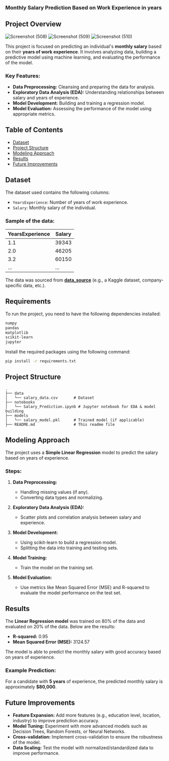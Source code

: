
### Monthly Salary Prediction Based on Work Experience in  years

## Project Overview
![Screenshot (508)](https://github.com/user-attachments/assets/24e7da1d-170c-4069-a4ab-c58db5d2bbd4)
![Screenshot (509)](https://github.com/user-attachments/assets/1e938b4d-1c2a-475f-9a5c-9c0cd163f8df)
![Screenshot (510)](https://github.com/user-attachments/assets/4d54e42f-286b-4089-920f-1d613d94cc0f)

This project is focused on predicting an individual's **monthly salary** based on their **years of work experience**. It involves analyzing data, building a predictive model using machine learning, and evaluating the performance of the model.

### Key Features:
- **Data Preprocessing:** Cleansing and preparing the data for analysis.
- **Exploratory Data Analysis (EDA):** Understanding relationships between salary and years of experience.
- **Model Development:** Building and training a regression model.
- **Model Evaluation:** Assessing the performance of the model using appropriate metrics.
  
## Table of Contents
- [Dataset](#dataset)
- [Project Structure](#project-structure)
- [Modeling Approach](#modeling-approach)
- [Results](#results)
- [Future Improvements](#future-improvements)

## Dataset

The dataset used contains the following columns:
- `YearsExperience`: Number of years of work experience.
- `Salary`: Monthly salary of the individual.

### Sample of the data:
| YearsExperience | Salary  |
|-----------------|---------|
| 1.1             | 39343   |
| 2.0             | 46205   |
| 3.2             | 60150   |
| ...             | ...     |

The data was sourced from **[data_source](#)** (e.g., a Kaggle dataset, company-specific data, etc.).

## Requirements

To run the project, you need to have the following dependencies installed:

```bash
numpy
pandas
matplotlib
scikit-learn
jupyter
```

Install the required packages using the following command:

```bash
pip install -r requirements.txt
```

## Project Structure

```
.
├── data
│   └── salary_data.csv       # Dataset
├── notebooks
│   └── Salary_Prediction.ipynb # Jupyter notebook for EDA & model building
├── models
│   └── salary_model.pkl      # Trained model (if applicable)
├── README.md                 # This readme file
```

## Modeling Approach

The project uses a **Simple Linear Regression** model to predict the salary based on years of experience.

### Steps:
1. **Data Preprocessing:** 
   - Handling missing values (if any).
   - Converting data types and normalizing.
  
2. **Exploratory Data Analysis (EDA):** 
   - Scatter plots and correlation analysis between salary and experience.

3. **Model Development:** 
   - Using scikit-learn to build a regression model.
   - Splitting the data into training and testing sets.
  
4. **Model Training:** 
   - Train the model on the training set.
  
5. **Model Evaluation:** 
   - Use metrics like Mean Squared Error (MSE) and R-squared to evaluate the model performance on the test set.

## Results

The **Linear Regression model** was trained on 80% of the data and evaluated on 20% of the data. Below are the results:

- **R-squared:** 0.95
- **Mean Squared Error (MSE):** 3124.57

The model is able to predict the monthly salary with good accuracy based on years of experience.

### Example Prediction:
For a candidate with **5 years** of experience, the predicted monthly salary is approximately **$80,000**.

## Future Improvements

- **Feature Expansion:** Add more features (e.g., education level, location, industry) to improve prediction accuracy.
- **Model Tuning:** Experiment with more advanced models such as Decision Trees, Random Forests, or Neural Networks.
- **Cross-validation:** Implement cross-validation to ensure the robustness of the model.
- **Data Scaling:** Test the model with normalized/standardized data to improve performance.

